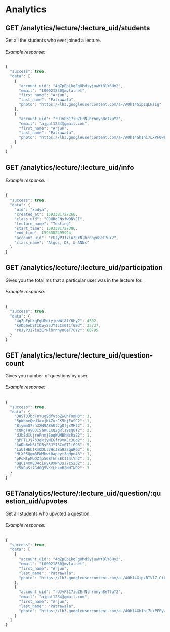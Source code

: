 # Analytics

## GET /analytics/lecture/:lecture_uid/students

Get all the students who ever joined a lecture.

###### Example response:

```javascript
{
  "success": true,
  "data": [
    {
      "account_uid": "4qZpEpLkqFgUMdiyjuwWt8lY6Hy2",
      "email": "100021830@mvla.net",
      "first_name": "Arjun",
      "last_name": "Patrawala",
      "photo": "https://lh3.googleusercontent.com/a-/AOh14GipzqLNsIg"
    },
    {
      "account_uid": "rUJyP317iuZErNlhrnnyn8eT7uY2",
      "email": "ajpat1234@gmail.com",
      "first_name": "Arjun",
      "last_name": "Patrawala",
      "photo": "https://lh3.googleusercontent.com/a-/AOh14Gh1hi7LxPF0wFC8OM1j2xg"
    }
  ]
}
```

## GET /analytics/lecture/:lecture_uid/info

###### Example response:

```javascript
{
  "success": true,
  "data": {
    "uid": "xodya",
    "created_at": 1593381727266,
    "class_uid": "CDHRdENsfwDNVJI",
    "lecture_name": "Testing",
    "start_time": 1593381727386,
    "end_time": 1593382495924,
    "account_uid": "rUJyP317iuZErNlhrnnyn8eT7uY2",
    "class_name": "Algos, DS, & ANNs"
  }
}
```

## GET /analytics/lecture/:lecture_uid/participation

Gives you the total ms that a particular user was in the lecture for.

###### Example response:

```javascript
{
  "success": true,
  "data": {
    "4qZpEpLkqFgUMdiyjuwWt8lY6Hy2": 4502,
    "kADb6ebSfIO5yS5JYI3Cm0T1fG93": 32737,
    "rUJyP317iuZErNlhrnnyn8eT7uY2": 68795
  }
}
```

## GET /analytics/lecture/:lecture_uid/question-count

Gives you number of questions by user.

###### Example response:

```javascript
{
  "success": true,
  "data": {
    "38Sl3JbcF0Yug9dfytpZw8nFOmH3": 3,
    "5pWooeQwUJaxjK4ZurJK5hjEuSC2": 1,
    "BlymmQ7rh3XN9A8AUtJgQfjxMHt2": 1,
    "cQRgFHyD3ISaKuLKQ2gRls9sq8T2": 2,
    "dJbSdXUjrePnmjSoqWUMBhNcRa22": 1,
    "gPFTLJj7b3gkjyMEGfr9VKCc3Uq2": 1,
    "kADb6ebSfIO5yS5JYI3Cm0T1fG93": 5,
    "LaUlHEbfXmODLl3HcJBa922qWR63": 6,
    "MLXP5Qgm8EWMbwk0apeyt3qHpn43": 1,
    "pPoHtpMUOZfp56BfhhsECIt4lYh2": 1,
    "QgCI4XmED4ciHyX9XNn3sJ7zS232": 1,
    "Y5kRaSi7GdOQ5VKYLbkmB2NHTND2": 3
  }
}
```

## GET/analytics/lecture/:lecture_uid/question/:question_uid/upvotes

Get all students who upvoted a question.

###### Example response:

```javascript
{
  "success": true,
  "data": [
    {
      "account_uid": "4qZpEpLkqFgUMdiyjuwWt8lY6Hy2",
      "email": "100021830@mvla.net",
      "first_name": "Arjun",
      "last_name": "Patrawala",
      "photo": "https://lh3.googleusercontent.com/a-/AOh14GipzBIV1Z_CibwcQGhgliehct5g"
    },
    {
      "account_uid": "rUJyP317iuZErNlhrnnyn8eT7uY2",
      "email": "ajpat1234@gmail.com",
      "first_name": "Arjun",
      "last_name": "Patrawala",
      "photo": "https://lh3.googleusercontent.com/a-/AOh14Gh1hi7LxPFPyWG2xg"
    }
  ]
}
```